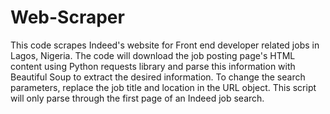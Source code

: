 # Web-Scraper
This code scrapes Indeed's website for Front end developer related jobs in Lagos, Nigeria. 
The code will download the job posting page's HTML content using Python requests library and parse this information with Beautiful Soup to extract the desired information.
To change the search parameters, replace the job title and location in the URL object. This script will only parse through the first page of an Indeed job search.
